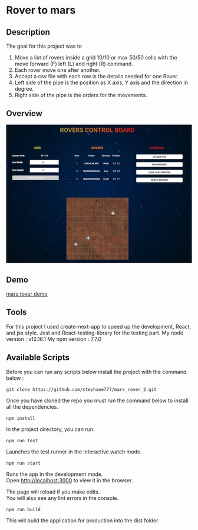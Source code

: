 # Rover to mars

## Description

The goal for this project was to

1. Move a list of rovers inside a grid 10/10 or max 50/50 cells with the move forward (F) left (L) and right (R) command.
2. Each rover move one after another.
3. Accept a csv file with each row is the details needed for one Rover.
4. Left side of the pipe is the position as X axis, Y axis and the direction in degree.
5. Right side of the pipe is the orders for the movements.

## Overview

![mars rover](./public/images/overview.jpg)

## Demo

[mars rover demo](https://share.getcloudapp.com/xQuboXq2)

## Tools

For this project I used create-next-app to speed up the development, React, and jsx style.
Jest and React-testing-library for the testing part.
My node version : v12.16.1
My npm version : 7.7.0

## Available Scripts

Before you can run any scripts below install the project with the command below :

```
git clone https://github.com/stephane777/mars_rover_2.git
```

Once you have cloned the repo you must run the command below to install all the dependencies.

```
npm install
```

In the project directory, you can run:

```
npm run test
```

Launches the test runner in the interactive watch mode.

```
npm run start
```

Runs the app in the development mode.\
Open [http://localhost:3000](http://localhost:3000/) to view it in the browser.

The page will reload if you make edits.\
You will also see any lint errors in the console.

```
npm run build
```

This will build the application for production into the dist folder.
